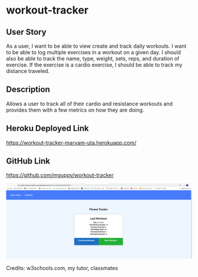 # workout-tracker

## User Story
As a user, I want to be able to view create and track daily workouts. I want to be able to log multiple exercises in a workout on a given day. I should also be able to track the name, type, weight, sets, reps, and duration of exercise. If the exercise is a cardio exercise, I should be able to track my distance traveled.

## Description
Allows a user to track all of their cardio and resistance workouts and provides them with a few metrics on how they are doing.

## Heroku Deployed Link
https://workout-tracker-maryam-uta.herokuapp.com/

## GitHub Link
https://github.com/mguppy/workout-tracker

![ScreenShot](Screenshot.png)

Credits: w3schools.com, my tutor, classmates